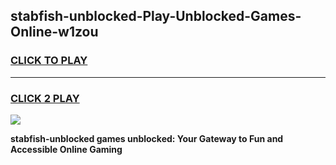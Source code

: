 
## stabfish-unblocked-Play-Unblocked-Games-Online-w1zou
<h3>
<a href="https://premium76.site?title=stabfish-unblocked&ref=25A">CLICK TO PLAY</a></h3>
<hr>

<h3>
<a href="https://premium76.site?title=stabfish-unblocked&ref=25A">CLICK 2 PLAY</a>
  
</h3>

<a href="https://premium76.site?title=stabfish-unblocked&ref=25A"><img src="https://clearcache.store/games.png"></a>


**stabfish-unblocked games unblocked: Your Gateway to Fun and Accessible Online Gaming**
